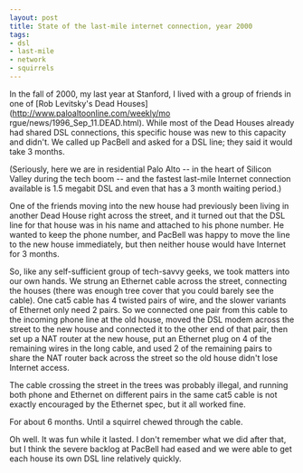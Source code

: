 ```yaml
---
layout: post
title: State of the last-mile internet connection, year 2000
tags:
- dsl
- last-mile
- network
- squirrels
---
```

In the fall of 2000, my last year at Stanford, I lived with a group of friends
in one of [Rob Levitsky's Dead Houses](http://www.paloaltoonline.com/weekly/mo
rgue/news/1996_Sep_11.DEAD.html). While most of the Dead Houses already had
shared DSL connections, this specific house was new to this capacity and
didn't. We called up PacBell and asked for a DSL line; they said it would take
3 months.

(Seriously, here we are in residential Palo Alto -- in the heart of Silicon
Valley during the tech boom -- and the fastest last-mile Internet connection
available is 1.5 megabit DSL and even that has a 3 month waiting period.)

One of the friends moving into the new house had previously been living in
another Dead House right across the street, and it turned out that the DSL
line for that house was in his name and attached to his phone number. He
wanted to keep the phone number, and PacBell was happy to move the line to the
new house immediately, but then neither house would have Internet for 3
months.

So, like any self-sufficient group of tech-savvy geeks, we took matters into
our own hands. We strung an Ethernet cable across the street, connecting the
houses (there was enough tree cover that you could barely see the cable). One
cat5 cable has 4 twisted pairs of wire, and the slower variants of Ethernet
only need 2 pairs. So we connected one pair from this cable to the incoming
phone line at the old house, moved the DSL modem across the street to the new
house and connected it to the other end of that pair, then set up a NAT router
at the new house, put an Ethernet plug on 4 of the remaining wires in the long
cable, and used 2 of the remaining pairs to share the NAT router back across
the street so the old house didn't lose Internet access.

The cable crossing the street in the trees was probably illegal, and running
both phone and Ethernet on different pairs in the same cat5 cable is not
exactly encouraged by the Ethernet spec, but it all worked fine.

For about 6 months. Until a squirrel chewed through the cable.

Oh well. It was fun while it lasted. I don't remember what we did after that,
but I think the severe backlog at PacBell had eased and we were able to get
each house its own DSL line relatively quickly.

